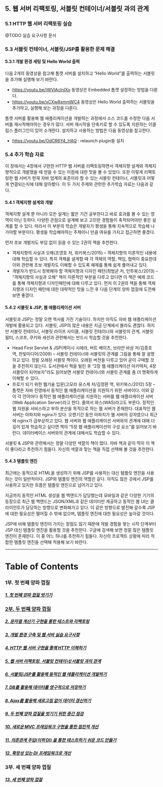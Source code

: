 ## 5. 웹 서버 리팩토링, 서블릿 컨테이너/서블릿 과의 관계

### 5.1	HTTP 웹 서버 리팩토링 실습
@TODO 실습 요구사항 문서

### 5.3	서블릿 컨테이너, 서블릿/JSP를 활용한 문제 해결
#### 5.3.1	개발 환경 세팅 및 Hello World 출력
다음 2개의 동영상을 참고해 톰캣 서버를 설치하고 “Hello World”를 출력하는 서블릿을 추가해 실행해 보기 바란다.

* https://youtu.be/jWVlAclnIXo 동영상은 Embedded 톰캣 설정하는 방법을 다룬다.
* https://youtu.be/xCXw8xmmWC4 동영상은 Hello World 출력하는 서블릿을 추가하고, 실행해 보는 과정을 다룬다.

톰캣 서버를 활용해 웹 애플리케이션을 개발하는 과정에서 소스 코드를 수정한 다음 서버를 재시작해야하는 경우가 많다. 서버 재시작을 단축키로 할 수 있도록 지원하는 이클립스 플러그인이 있어 소개한다. 설치하고 사용하는 방법은 다음 동영상을 참고한다.

* https://youtu.be/OdCR6Y4_HAQ : relaunch plugin을 설치

### 5.4	추가 학습 자료
이 장에서는 4장에서 구현한 HTTP 웹 서버를 리팩토링하면서 객체지향 설계와 객체지향적으로 개발했을 때 얻을 수 있는 이점에 대한 맛을 볼 수 있었다. 또한 이렇게 리팩토링한 웹 서버가 현재 자바 업계의 표준이라 할 수 있는 서블릿 컨테이너, 서블릿과 어떻게 연결되는지에 대해 알아봤다. 이 두 가지 주제와 관련한 추가학습 자료는 다음과 같다.

#### 5.4.1	객체지향 설계와 개발
객체지향 설계 뿐 아니라 모든 설계는 짧은 기간 공부한다고 바로 효과를 볼 수 있는 영역이 아닌 듯하다. 다양한 관점으로 설계해 보고 고민한 경험들이 축적되어야만 좋은 설계를 할 수 있다. 따라서 이 부분의 학습은 개발자가 평생을 통해 지속적으로 학습해 나가야할 부분이다. 평생을 학습해야하는 주제이니 만큼 여유를 가지고 접근하면 좋겠다.

먼저 초보 개발자도 부담 없이 읽을 수 있는 2권의 책을 추천한다.

* 객체지향의 사실과 오해(조영호 저, 위키북스/2015) – 객체지향의 이론적인 내용에 대해 학습할 수 있다. 특히 객체를 설계할 때 각 객체의 역할, 책임, 협력이 중요한데 이와 관련해 초보 개발자도 이해할 수 있도록 예제를 통해 쉽게 풀어내고 있다.
* 개발자가 반드시 정복해야 할 객체지향과 디자인 패턴(최범균 저, 인투북스/2013) – “객체지향의 사실과 오해” 책이 이론적인 부분을 다루고 있다면 이 책은 예제 코드를 통해 객체지향과 디자인패턴에 대해 다루고 있다. 
먼저 이 2권의 책을 통해 객체지향과 디자인 패턴에 대한 대략적인 맛을 느낀 후 다음 단계의 양파 껍질에 도전해 보면 좋겠다.

#### 5.4.2	서블릿 & JSP, 웹 애플리케이션 서버
서블릿과 JSP는 정말 오랜 역사를 가진 기술이다. 하지만 아직도 자바 웹 애플리케이션 개발에 활용되고 있다. 서블릿, JSP의 많은 내용은 지금 단계에서 몰라도 괜찮다. 하지만 서블릿 컨테이너, 서블릿 라이프 사이클, 서블릿 컨테이너와 서블릿의 관계, 서블릿 필터, 스코프, 쿠키와 세션과 관련해서는 반드시 학습할 것을 추천한다.

* Head First Servlet & JSP(케이시 시에라, 버트 베이츠, 브라얀 바샴 저/김종호 역, 한빛미디어/2009) – 서블릿 컨테이너와 서블릿의 관계를 그림을 통해 잘 설명하고 있다. 정말 오래된 서블릿 책이다. 오래된 버전을 다루고 있어 굳이 구매할 것을 추천하지 않는다. 도서관에서 책을 빌린 후 “2장 웹 애플리케이션 아키텍처, 4장 서블릿이 되어보자”라도 읽어보면 서블릿 컨테이너와 서블릿 관계를 좀 더 명확하게 이해할 수 있다.
* 프로가 되기 위한 웹기술 입문(고모라 유스케 저/김정환 역, 위키북스/2012) 5장 – 톰캣은 자바 진영에서 동적인 웹 애플리케이션을 지원하기 위한 서버이다. 이와 같이 각 언어마다 동적인 웹 애플리케이션을 지원하는 서버를 웹 애플리케이션 서버(Web Application Server)라고 한다. 줄여서 와스(WAS)라고도 부른다. 정적인 웹 자원을 서비스하고 부하 분산을 목적으로 하는 웹 서버가 존재한다. 대표적인 웹 서버는 아파치와 nginx가 있다. 오랜기간 동안 아파치가 웹 서버의 강자였으나 최근에 nginx가 급부상하고 있다. 웹 서버와 웹 애플리케이션 서버와의 관계에 대해 더 깊이 있게 학습하고 싶다면 책의 “5장 웹 애플리케이션의 구성 요소”를 읽어보기 바란다. 데이터베이스 서버와의 관계에 대해서도 학습할 수 있다.

서블릿 & JSP와 관련해서는 정말 다양한 색깔의 책이 많다. 자바 책과 같이 딱히 이 책이 좋다라고 추천하기 힘들다. 자신의 색깔과 맞는 책을 직접 선택해 볼 것을 추천한다.

#### 5.4.3	템플릿 엔진
최근에는 동적으로 HTML을 생성하기 위해 JSP를 사용하는 대신 템플릿 엔진을 사용하는 것이 일반적이다. JSP와 템플릿 엔진의 역할은 같다. 아직도 많은 곳에서 JSP를 사용하고 있지만 흐름은 템플릿 엔진으로 넘어가고 있다.

지금까지 동적인 HTML 생성을 웹 백엔드가 담당했는데 모바일과 같은 다양한 기기의 등장으로 최근 웹 백엔드는 JSON/XML과 같은 데이터만 제공하고 동적인 웹 UI는 클라이언트가 담당하는 방향으로 변화해가고 있다. 이 같은 방향으로 발전해 갈수록 JSP에 대한 필요성은 떨어질 수 밖에 없으며, 템플릿 엔진에 대한 필요성은 높아갈 것이다.

JSP에 비해 템플릿 엔진이 가지는 장점도 많기 때문에 개발 경험을 쌓는 시작 단계부터 JSP 대신 템플릿 엔진을 활용할 것을 추천한다. 구글에 검색해 보면 정말 많은 템플릿 엔진이 존재한다. 이 중 어느 하나를 추천하기 힘들다. 자신의 프로젝트 상황에 따라 적합한 템플릿 엔진을 선택해 적용해 보기 바란다.

----
# Table of Contents
### 1부. 첫 번째 양파 껍질
##### [1. 첫 번째 양파 껍질 벗기기](../chapter1)
### [2부. 두 번째 양파 껍질](../2nd-onion.md)
##### [2. 문자열 계산기 구현을 통한 테스트와 리팩토링](../chapter2)
##### [3. 개발 환경 구축 및 웹 서버 실습 요구사항](../chapter3)
##### [4. HTTP 웹 서버 구현을 통해 HTTP 이해하기](../chapter4)
##### [5. 웹 서버 리팩토링, 서블릿 컨테이너/서블릿 과의 관계](../chapter5)
##### [6. 서블릿/JSP를 활용해 동적인 웹 애플리케이션 개발하기](../chapter6)
##### [7. DB를 활용해 데이터를 영구적으로 저장하기](../chapter7)
##### [8. Ajax를 활용해 새로고침 없이 데이터 갱신하기](../chapter8)
##### [9. 두 번째 양파 껍질을 벗기기 위한 중간 점검](../chapter9)
##### [10. 새로운 MVC 프레임워크 구현을 통한 점진적 개선](../chapter10)
##### [11. 의존관계 주입(이하 DI) 을 통한 테스트하기 쉬운 코드 만들기](../chapter11)
##### [12. 확장성 있는 DI 프레임워크로 개선](../chapter12)
### 3부. 세 번째 양파 껍질
##### [13. 세 번째 양파 껍질](../chapter13)